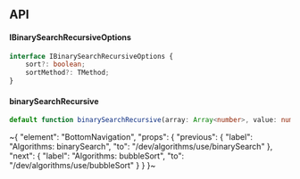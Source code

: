 

## API

#### IBinarySearchRecursiveOptions

```ts
interface IBinarySearchRecursiveOptions {
    sort?: boolean;
    sortMethod?: TMethod;
}
```

#### binarySearchRecursive

```ts
default function binarySearchRecursive(array: Array<number>, value: number, startValue?: number, endValue?: number, options?: IBinarySearchRecursiveOptions): any;
```

~{
  "element": "BottomNavigation",
  "props": {
    "previous": {
      "label": "Algorithms: binarySearch",
      "to": "/dev/algorithms/use/binarySearch"
    },
    "next": {
      "label": "Algorithms: bubbleSort",
      "to": "/dev/algorithms/use/bubbleSort"
    }
  }
}~
